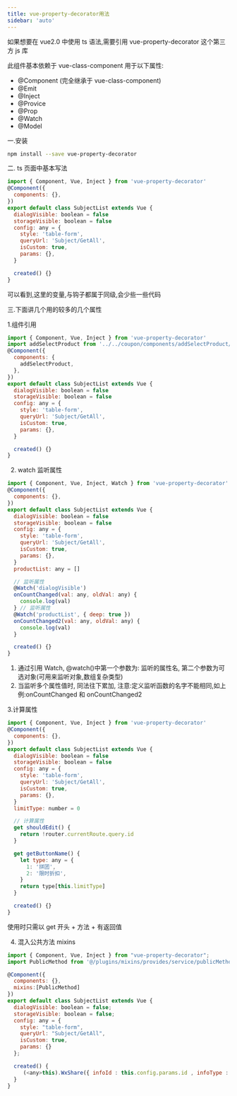 ```yaml
---
title: vue-property-decorator用法
sidebar: 'auto'
---
```


如果想要在 vue2.0 中使用 ts 语法,需要引用 vue-property-decorator 这个第三方 js 库

此组件基本依赖于 vue-class-component 用于以下属性:

- @Component (完全继承于 vue-class-component)
- @Emit
- @Inject
- @Provice
- @Prop
- @Watch
- @Model

一.安装

```bash
npm install --save vue-property-decorator
```

二. ts 页面中基本写法

```js
import { Component, Vue, Inject } from 'vue-property-decorator'
@Component({
  components: {},
})
export default class SubjectList extends Vue {
  dialogVisible: boolean = false
  storageVisible: boolean = false
  config: any = {
    style: 'table-form',
    queryUrl: 'Subject/GetAll',
    isCustom: true,
    params: {},
  }

  created() {}
}
```

可以看到,这里的变量,与钩子都属于同级,会少些一些代码

三.下面讲几个用的较多的几个属性

1.组件引用

```js
import { Component, Vue, Inject } from 'vue-property-decorator'
import addSelectProduct from '../../coupon/components/addSelectProduct/addSelectProduct.component.vue'
@Component({
  components: {
    addSelectProduct,
  },
})
export default class SubjectList extends Vue {
  dialogVisible: boolean = false
  storageVisible: boolean = false
  config: any = {
    style: 'table-form',
    queryUrl: 'Subject/GetAll',
    isCustom: true,
    params: {},
  }

  created() {}
}
```

2. watch 监听属性

```js
import { Component, Vue, Inject, Watch } from 'vue-property-decorator'
@Component({
  components: {},
})
export default class SubjectList extends Vue {
  dialogVisible: boolean = false
  storageVisible: boolean = false
  config: any = {
    style: 'table-form',
    queryUrl: 'Subject/GetAll',
    isCustom: true,
    params: {},
  }
  productList: any = []

  // 监听属性
  @Watch('dialogVisible')
  onCountChanged(val: any, oldVal: any) {
    console.log(val)
  } // 监听属性
  @Watch('productList', { deep: true })
  onCountChanged2(val: any, oldVal: any) {
    console.log(val)
  }

  created() {}
}
```

1. 通过引用 Watch, @watch()中第一个参数为: 监听的属性名, 第二个参数为可选对象(可用来监听对象,数组复杂类型)
2. 当监听多个属性值时, 同法往下累加, 注意:定义监听函数的名字不能相同,如上例:onCountChanged 和 onCountChanged2

3.计算属性

```js
import { Component, Vue, Inject } from 'vue-property-decorator'
@Component({
  components: {},
})
export default class SubjectList extends Vue {
  dialogVisible: boolean = false
  storageVisible: boolean = false
  config: any = {
    style: 'table-form',
    queryUrl: 'Subject/GetAll',
    isCustom: true,
    params: {},
  }
  limitType: number = 0

  // 计算属性
  get shouldEdit() {
    return !router.currentRoute.query.id
  }

  get getButtonName() {
    let type: any = {
      1: '拼团',
      2: '限时折扣',
    }
    return type[this.limitType]
  }

  created() {}
}
```

使用时只需以 get 开头 + 方法 + 有返回值

4. 混入公共方法 mixins

```js
import { Component, Vue, Inject } from "vue-property-decorator";
import PublicMethod from '@/plugins/mixins/provides/service/publicMethod';

@Component({
  components: {},
  mixins:[PublicMethod]
})
export default class SubjectList extends Vue {
  dialogVisible: boolean = false;
  storageVisible: boolean = false;
  config: any = {
    style: "table-form",
    queryUrl: "Subject/GetAll",
    isCustom: true,
    params: {}
  };

  created() {
     (<any>this).WxShare({ infoId : this.config.params.id , infoType : 7 });
  }
}
```
